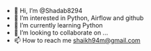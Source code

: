 - 👋 Hi, I’m @Shadab8294
- 👀 I’m interested in Python, Airflow and github
- 🌱 I’m currently learning Python
- 💞️ I’m looking to collaborate on ...
- 📫 How to reach me shaikh94m@gmail.com

<!---
Shadab8294/Shadab8294 is a ✨ special ✨ repository because its `README.md` (this file) appears on your GitHub profile.
You can click the Preview link to take a look at your changes.
--->
